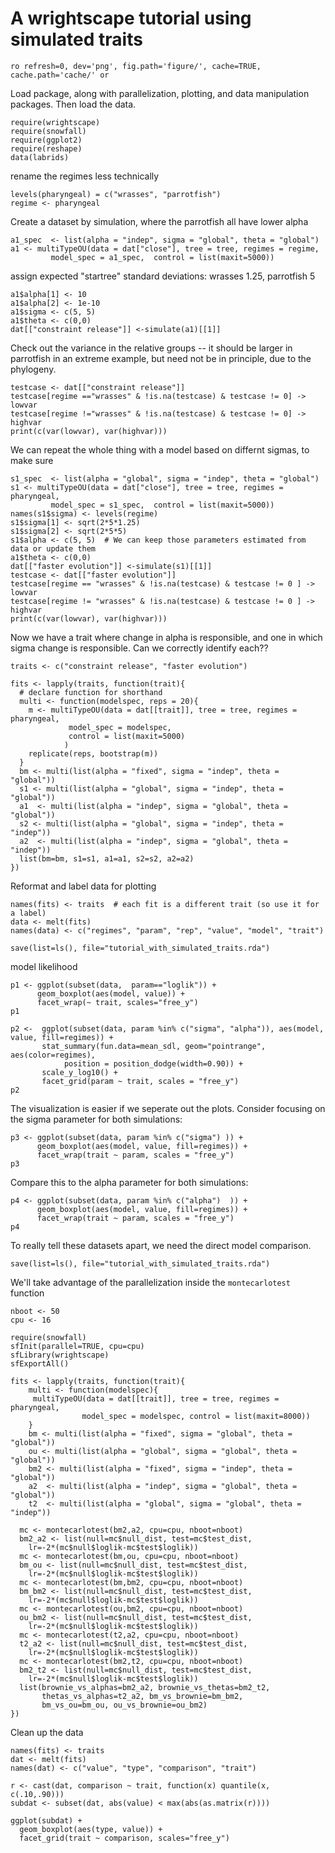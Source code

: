 # A wrightscape tutorial using simulated traits

`ro refresh=0, dev='png', fig.path='figure/', cache=TRUE, cache.path='cache/' or`

Load package, along with parallelization, plotting, and data manipulation packages. Then load the data.  


``` {r }
require(wrightscape)
require(snowfall)
require(ggplot2)
require(reshape)
data(labrids)
````


rename the regimes less technically

``` {r }
levels(pharyngeal) = c("wrasses", "parrotfish")
regime <- pharyngeal
````

Create a dataset by simulation, where the parrotfish all have lower alpha

``` {r }
a1_spec  <- list(alpha = "indep", sigma = "global", theta = "global")
a1 <- multiTypeOU(data = dat["close"], tree = tree, regimes = regime, 
	     model_spec = a1_spec,  control = list(maxit=5000))
````

assign expected "startree" standard deviations: wrasses 1.25, parrotfish 5

``` {r }
a1$alpha[1] <- 10
a1$alpha[2] <- 1e-10
a1$sigma <- c(5, 5)  
a1$theta <- c(0,0)   
dat[["constraint release"]] <-simulate(a1)[[1]]
````

Check out the variance in the relative groups -- it should be larger in parrotfish
in an extreme example, but need not be in principle, due to the phylogeny. 

``` {r }
testcase <- dat[["constraint release"]]
testcase[regime =="wrasses" & !is.na(testcase) & testcase != 0] -> lowvar
testcase[regime !="wrasses" & !is.na(testcase) & testcase != 0] -> highvar
print(c(var(lowvar), var(highvar)))
````

We can repeat the whole thing with a model based on differnt sigmas, to make sure 
``` {r }
s1_spec  <- list(alpha = "global", sigma = "indep", theta = "global")
s1 <- multiTypeOU(data = dat["close"], tree = tree, regimes = pharyngeal, 
	     model_spec = s1_spec,  control = list(maxit=5000))
names(s1$sigma) <- levels(regime)
s1$sigma[1] <- sqrt(2*5*1.25)
s1$sigma[2] <- sqrt(2*5*5)
s1$alpha <- c(5, 5)  # We can keep those parameters estimated from data or update them
a1$theta <- c(0,0)   
dat[["faster evolution"]] <-simulate(s1)[[1]]
testcase <- dat[["faster evolution"]]
testcase[regime == "wrasses" & !is.na(testcase) & testcase != 0 ] -> lowvar
testcase[regime != "wrasses" & !is.na(testcase) & testcase != 0 ] -> highvar
print(c(var(lowvar), var(highvar)))
````

Now we have a trait where change in alpha is responsible, 
and one in which sigma change is responsible. 
Can we correctly identify each??

``` {r }
traits <- c("constraint release", "faster evolution")
````

``` {r }
fits <- lapply(traits, function(trait){
  # declare function for shorthand
  multi <- function(modelspec, reps = 20){
    m <- multiTypeOU(data = dat[[trait]], tree = tree, regimes = pharyngeal, 
  		     model_spec = modelspec, 
		     control = list(maxit=5000)
		    ) 
    replicate(reps, bootstrap(m))
  }
  bm <- multi(list(alpha = "fixed", sigma = "indep", theta = "global"))
  s1 <- multi(list(alpha = "global", sigma = "indep", theta = "global")) 
  a1  <- multi(list(alpha = "indep", sigma = "global", theta = "global")) 
  s2 <- multi(list(alpha = "global", sigma = "indep", theta = "indep")) 
  a2  <- multi(list(alpha = "indep", sigma = "global", theta = "indep")) 
  list(bm=bm, s1=s1, a1=a1, s2=s2, a2=a2)
})
````

Reformat and label data for plotting

``` {r }
names(fits) <- traits  # each fit is a different trait (so use it for a label)
data <- melt(fits)
names(data) <- c("regimes", "param", "rep", "value", "model", "trait")
````

``` {r }
save(list=ls(), file="tutorial_with_simulated_traits.rda")
```` 


model likelihood
``` {r }
p1 <- ggplot(subset(data,  param=="loglik")) + 
      geom_boxplot(aes(model, value)) +
      facet_wrap(~ trait, scales="free_y")
p1
````

``` {r }
p2 <-  ggplot(subset(data, param %in% c("sigma", "alpha")), aes(model, value, fill=regimes)) + 
       stat_summary(fun.data=mean_sdl, geom="pointrange", aes(color=regimes), 
		    position = position_dodge(width=0.90)) +
       scale_y_log10() + 
       facet_grid(param ~ trait, scales = "free_y")
p2
````
The visualization is easier if we seperate out the plots. Consider focusing on the sigma parameter for both simulations:


``` {r }
p3 <- ggplot(subset(data, param %in% c("sigma") )) +
      geom_boxplot(aes(model, value, fill=regimes)) + 
      facet_wrap(trait ~ param, scales = "free_y") 
p3
````

Compare this to the alpha parameter for both simulations:

``` {r }
p4 <- ggplot(subset(data, param %in% c("alpha")  )) +
      geom_boxplot(aes(model, value, fill=regimes)) + 
      facet_wrap(trait ~ param, scales = "free_y") 
p4
````



To really tell these datasets apart, we need the direct model comparison. 


``` {r }
save(list=ls(), file="tutorial_with_simulated_traits.rda")
```` 


We'll take advantage of the parallelization inside the `montecarlotest` function
``` {r }
nboot <- 50
cpu <- 16
````


``` {r  refresh=1 } 
require(snowfall)
sfInit(parallel=TRUE, cpu=cpu)
sfLibrary(wrightscape)
sfExportAll()
````


``` {r  refresh=1 }
fits <- lapply(traits, function(trait){
    multi <- function(modelspec){ 
     multiTypeOU(data = dat[[trait]], tree = tree, regimes = pharyngeal, 
                model_spec = modelspec, control = list(maxit=8000))
    }
    bm <- multi(list(alpha = "fixed", sigma = "global", theta = "global")) 
    ou <- multi(list(alpha = "global", sigma = "global", theta = "global")) 
    bm2 <- multi(list(alpha = "fixed", sigma = "indep", theta = "global")) 
    a2  <- multi(list(alpha = "indep", sigma = "global", theta = "global")) 
    t2  <- multi(list(alpha = "global", sigma = "global", theta = "indep"))

  mc <- montecarlotest(bm2,a2, cpu=cpu, nboot=nboot)
  bm2_a2 <- list(null=mc$null_dist, test=mc$test_dist, 
    lr=-2*(mc$null$loglik-mc$test$loglik))
  mc <- montecarlotest(bm,ou, cpu=cpu, nboot=nboot)
  bm_ou <- list(null=mc$null_dist, test=mc$test_dist, 
    lr=-2*(mc$null$loglik-mc$test$loglik))
  mc <- montecarlotest(bm,bm2, cpu=cpu, nboot=nboot)
  bm_bm2 <- list(null=mc$null_dist, test=mc$test_dist, 
    lr=-2*(mc$null$loglik-mc$test$loglik))
  mc <- montecarlotest(ou,bm2, cpu=cpu, nboot=nboot)
  ou_bm2 <- list(null=mc$null_dist, test=mc$test_dist,
    lr=-2*(mc$null$loglik-mc$test$loglik))
  mc <- montecarlotest(t2,a2, cpu=cpu, nboot=nboot)
  t2_a2 <- list(null=mc$null_dist, test=mc$test_dist, 
    lr=-2*(mc$null$loglik-mc$test$loglik))
  mc <- montecarlotest(bm2,t2, cpu=cpu, nboot=nboot)
  bm2_t2 <- list(null=mc$null_dist, test=mc$test_dist,
    lr=-2*(mc$null$loglik-mc$test$loglik))
  list(brownie_vs_alphas=bm2_a2, brownie_vs_thetas=bm2_t2,
       thetas_vs_alphas=t2_a2, bm_vs_brownie=bm_bm2,  
       bm_vs_ou=bm_ou, ou_vs_brownie=ou_bm2)
})
````


Clean up the data

``` {r  refresh=1 }
names(fits) <- traits
dat <- melt(fits)
names(dat) <- c("value", "type", "comparison", "trait")
````


``` {r refresh=1 }
r <- cast(dat, comparison ~ trait, function(x) quantile(x, c(.10,.90)))
subdat <- subset(dat, abs(value) < max(abs(as.matrix(r))))
````

``` {r fig.height=24 refresh=1} 
ggplot(subdat) + 
  geom_boxplot(aes(type, value)) +
  facet_grid(trait ~ comparison, scales="free_y") 
````



